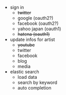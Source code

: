 * sign in
  * ~~twitter~~
  * google (oauth2?)
  * facebook (oauth2?)
  * yahoo japan (oauth1)
  * ~~hatena (oauth1)~~
* update infos for artist
  * ~~youtube~~
  * twitter
  * facebook
  * blog
  * media
* elastic search
  * load data
  * search by keyword
  * auto completion
